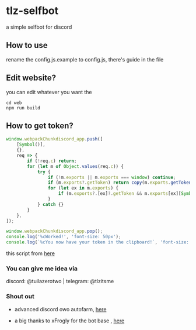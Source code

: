 # tlz-selfbot
a simple selfbot for discord

## How to use
rename the config.js.example to config.js, there's guide in the file

## Edit website?
you can edit whatever you want the 
```batch
cd web
npm run build
```

## How to get token?
```js
window.webpackChunkdiscord_app.push([
	[Symbol()],
	{},
	req => {
		if (!req.c) return;
		for (let m of Object.values(req.c)) {
			try {
				if (!m.exports || m.exports === window) continue;
				if (m.exports?.getToken) return copy(m.exports.getToken());
				for (let ex in m.exports) {
					if (m.exports?.[ex]?.getToken && m.exports[ex][Symbol.toStringTag] !== 'IntlMessagesProxy') return copy(m.exports[ex].getToken());
				}
			} catch {}
		}
	},
]);

window.webpackChunkdiscord_app.pop();
console.log('%cWorked!', 'font-size: 50px');
console.log(`%cYou now have your token in the clipboard!`, 'font-size: 16px');
``` 
this script from [here](https://github.com/aiko-chan-ai/discord.js-selfbot-v13/)

### You can give me idea via 
discord: @tuilazerotwo | telegram: @tlzitsme
### Shout out
- advanced discord owo autofarm, [here](https://github.com/Kyou-Izumi/advanced-discord-owo-tool-farm/)</p>
- a big thanks to xFrogly for the bot base , [here](https://github.com/xFrogly/Discord-SelfBot)</p>
